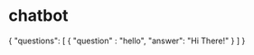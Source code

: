 # chatbot
{
  "questions": [
    {
      "question" : "hello",
      "answer": "Hi There!"
    }
  ]
}